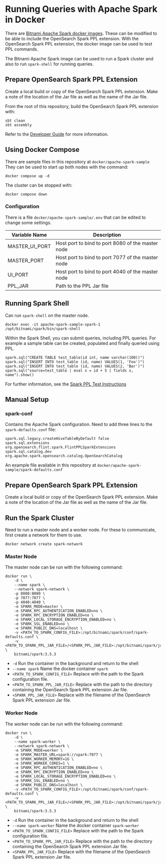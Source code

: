 # Running Queries with Apache Spark in Docker

There are [Bitnami Apache Spark docker images](https://hub.docker.com/r/bitnami/spark). These
can be modified to be able to include the OpenSearch Spark PPL extension. With the OpenSearch
Spark PPL extension, the docker image can be used to test PPL commands.

The Bitnami Apache Spark image can be used to run a Spark cluster and also to run
`spark-shell` for running queries.

## Prepare OpenSearch Spark PPL Extension

Create a local build or copy of the OpenSearch Spark PPL extension. Make a note of the
location of the Jar file as well as the name of the Jar file.

From the root of this repository, build the OpenSearch Spark PPL extension with:

```
sbt clean
sbt assembly
```

Refer to the [Developer Guide](../DEVELOPER_GUIDE.md) for more information.

## Using Docker Compose

There are sample files in this repository at `docker/apache-spark-sample` They can be used to
start up both nodes with the command:

```
docker compose up -d
```

The cluster can be stopped with:

```
docker compose down
```

### Configuration

There is a file `docker/apache-spark-sample/.env` that can be edited to change some settings.

| Variable Name  | Description                                       |
|----------------|---------------------------------------------------|
| MASTER_UI_PORT | Host port to bind to port 8080 of the master node |
| MASTER_PORT    | Host port to bind to port 7077 of the master node |
| UI_PORT        | Host port to bind to port 4040 of the master node |
| PPL_JAR        | Path to the PPL Jar file                          |

## Running Spark Shell

Can run `spark-shell` on the master node.

```
docker exec -it apache-spark-sample-spark-1 /opt/bitnami/spark/bin/spark-shell
```

Within the Spark Shell, you can submit queries, including PPL queries. For example a sample
table can be created, populated and finally queried using PPL.

```
spark.sql("CREATE TABLE test_table(id int, name varchar(100))")
spark.sql("INSERT INTO test_table (id, name) VALUES(1, 'Foo')")
spark.sql("INSERT INTO test_table (id, name) VALUES(2, 'Bar')")
spark.sql("source=test_table | eval x = id + 5 | fields x, name").show()
```

For further information, see the [Spark PPL Test Instructions](ppl-lang/local-spark-ppl-test-instruction.md)

## Manual Setup

### spark-conf

Contains the Apache Spark configuration. Need to add three lines to the `spark-defaults.conf`
file:
```
spark.sql.legacy.createHiveTableByDefault false
spark.sql.extensions org.opensearch.flint.spark.FlintPPLSparkExtensions
spark.sql.catalog.dev org.apache.spark.opensearch.catalog.OpenSearchCatalog
```

An example file available in this repository at `docker/apache-spark-sample/spark-defaults.conf`

## Prepare OpenSearch Spark PPL Extension

Create a local build or copy of the OpenSearch Spark PPL extension. Make a note of the
location of the Jar file as well as the name of the Jar file.

## Run the Spark Cluster

Need to run a master node and a worker node. For these to communicate, first create a network
for them to use.

```
docker network create spark-network
```

### Master Node

The master node can be run with the following command:
```
docker run \
    -d \
    --name spark \
    --network spark-network \
    -p 8080:8080 \
    -p 7077:7077 \
    -p 4040:4040 \
    -e SPARK_MODE=master \
    -e SPARK_RPC_AUTHENTICATION_ENABLED=no \
    -e SPARK_RPC_ENCRYPTION_ENABLED=no \
    -e SPARK_LOCAL_STORAGE_ENCRYPTION_ENABLED=no \
    -e SPARK_SSL_ENABLED=no \
    -e SPARK_PUBLIC_DNS=localhost \
    -v <PATH_TO_SPARK_CONFIG_FILE>:/opt/bitnami/spark/conf/spark-defaults.conf \
    -v <PATH_TO_SPARK_PPL_JAR_FILE>/<SPARK_PPL_JAR_FILE>:/opt/bitnami/spark/jars/<SPARK_PPL_JAR_FILE> \
    bitnami/spark:3.5.3
```

* `-d`
   Run the container in the background and return to the shell
* `--name spark`
   Name the docker container `spark`
* `<PATH_TO_SPARK_CONFIG_FILE>`
   Replace with the path to the Spark configuration file.
* `<PATH_TO_SPARK_PPL_JAR_FILE>`
   Replace with the path to the directory containing the OpenSearch Spark PPL extension
   Jar file.
* `<SPARK_PPL_JAR_FILE>`
   Replace with the filename of the OpenSearch Spark PPL extension Jar file.

### Worker Node

The worker node can be run with the following command:
```
docker run \
    -d \
    --name spark-worker \
    --network spark-network \
    -e SPARK_MODE=worker \
    -e SPARK_MASTER_URL=spark://spark:7077 \
    -e SPARK_WORKER_MEMORY=1G \
    -e SPARK_WORKER_CORES=1 \
    -e SPARK_RPC_AUTHENTICATION_ENABLED=no \
    -e SPARK_RPC_ENCRYPTION_ENABLED=no \
    -e SPARK_LOCAL_STORAGE_ENCRYPTION_ENABLED=no \
    -e SPARK_SSL_ENABLED=no \
    -e SPARK_PUBLIC_DNS=localhost \
    -v <PATH_TO_SPARK_CONFIG_FILE>:/opt/bitnami/spark/conf/spark-defaults.conf \
    -v <PATH_TO_SPARK_PPL_JAR_FILE>/<SPARK_PPL_JAR_FILE>:/opt/bitnami/spark/jars/<SPARK_PPL_JAR_FILE> \
    bitnami/spark:3.5.3
```

* `-d`
  Run the container in the background and return to the shell
* `--name spark-worker`
  Name the docker container `spark-worker`
* `<PATH_TO_SPARK_CONFIG_FILE>`
  Replace with the path to the Spark configuration file.
* `<PATH_TO_SPARK_PPL_JAR_FILE>`
  Replace with the path to the directory containing the OpenSearch Spark PPL extension
  Jar file.
* `<SPARK_PPL_JAR_FILE>`
  Replace with the filename of the OpenSearch Spark PPL extension Jar file.
